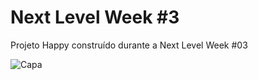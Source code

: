 # Next Level Week #3
Projeto Happy construído durante a Next Level Week #03

![Capa](https://paste.cyberland.fun/Capa.png)
